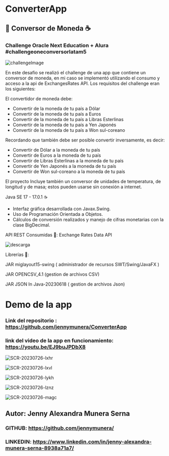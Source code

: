 # ConverterApp
## 💱 Conversor de Moneda ☕
### Challenge Oracle Next Education + Alura  #challengeoneconversorlatam5

![challengeImage](https://github.com/jennymunera/ConverterApp/assets/112194662/506f6e2b-a1a1-479d-9a10-9a56d1d794ca)

En este desafio se realizó el challenge de una app que contiene un conversor de moneda, en mi caso se implementó utilizando el consumo y acceso a la api de ExchangesRates API.
Los requisitos del challenge eran los siguientes: 

El convertidor de moneda debe:
  - Convertir de la moneda de tu país a Dólar
  - Convertir de la moneda de tu país  a Euros
  - Convertir de la moneda de tu país  a Libras Esterlinas
  - Convertir de la moneda de tu país  a Yen Japonés
  - Convertir de la moneda de tu país  a Won sul-coreano
    
Recordando que también debe ser posible convertir inversamente, es decir:

  - Convertir de Dólar a la moneda de tu país
  - Convertir de Euros a la moneda de tu país
  - Convertir de Libras Esterlinas a la moneda de tu país
  - Convertir de Yen Japonés a la moneda de tu país
  - Convertir de Won sul-coreano a la moneda de tu país


El proyecto Incluye también un conversor de unidades de temperatura, de longitud y de masa; estos pueden usarse sin conexión a internet.

Java SE 17 - 17.0.1 ☕

- Interfaz gráfica desarrollada con Javax.Swing.
- Uso de Programación Orientada a Objetos.
- Cálculos de conversión realizados y manejo de cifras monetarias con la clase BigDecimal.
  
API REST Consumidas 💱:
Exchange Rates Data API	

![descarga](https://github.com/jennymunera/ConverterApp/assets/112194662/3722a9b8-83d3-4f58-825a-6139066c7182)

Librerías 📖:

JAR miglayout15-swing ( administrador de recursos SWT/Swing/JavaFX )

JAR OPENCSV_4.1 (gestion de archivos CSV)

JAR JSON In Java-20230618 ( gestion de archivos Json)

# Demo de la app 
### Link del repositorio : https://github.com/jennymunera/ConverterApp
### link del video de la app en funcionamiento: https://youtu.be/EJ9buJPDbX8

![SCR-20230726-lxhr](https://github.com/jennymunera/ConverterApp/assets/112194662/8cf2f96c-b471-43a1-967a-729800570ffd)

![SCR-20230726-lxvl](https://github.com/jennymunera/ConverterApp/assets/112194662/73629c1f-e9e4-432d-8bd0-99cc35e0fdbb)

![SCR-20230726-lykh](https://github.com/jennymunera/ConverterApp/assets/112194662/70f25db3-7b56-4cc4-873e-dbfdc4e53656)

![SCR-20230726-lznz](https://github.com/jennymunera/ConverterApp/assets/112194662/e69bcc96-cd42-4271-a23c-892f6a370730)

![SCR-20230726-magc](https://github.com/jennymunera/ConverterApp/assets/112194662/046a3209-9ec8-4f31-8580-a61aa7fbd7ee)

## Autor: Jenny Alexandra Munera Serna
### GITHUB: https://github.com/jennymunera/
### LINKEDIN: https://www.linkedin.com/in/jenny-alexandra-munera-serna-8938a71a7/
